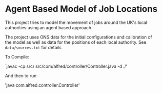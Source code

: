 # Agent Based Model of Job Locations

This project tries to model the movement of jobs around the UK's local authorities using an agent based approach.

The project uses ONS data for the initial configurations and calibration of the model as well as data for the positions of each local authority. See `data/sources.txt` for details

To Compile:

`javac -cp src/ src/com/alfred/controller/Controller.java -d ./'

And then to run:

'java com.alfred.controller.Controller'